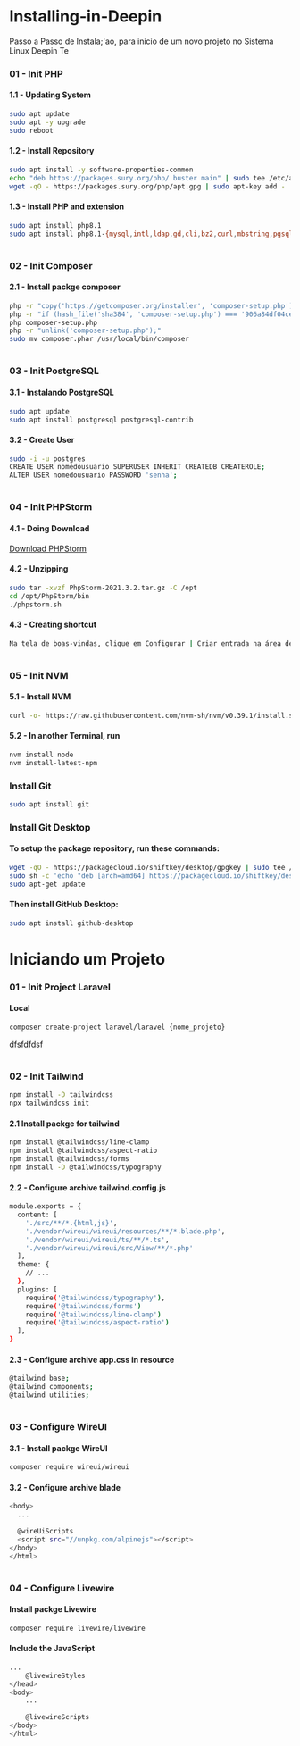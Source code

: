 # Installing-in-Deepin
Passo a Passo de Instala;'ao, para inicio de um novo projeto no Sistema Linux Deepin
Te
### 01 - Init PHP
#### 1.1 - Updating System
```sh
sudo apt update
sudo apt -y upgrade
sudo reboot
```
#### 1.2 - Install Repository 
```sh
sudo apt install -y software-properties-common
echo "deb https://packages.sury.org/php/ buster main" | sudo tee /etc/apt/sources.list.d/sury-php.list
wget -qO - https://packages.sury.org/php/apt.gpg | sudo apt-key add -
```
#### 1.3 - Install PHP and extension
```sh
sudo apt install php8.1
sudo apt install php8.1-{mysql,intl,ldap,gd,cli,bz2,curl,mbstring,pgsql,opcache,soap,cgi,xml}
```
#
### 02 - Init Composer
#### 2.1 - Install packge composer
```sh
php -r "copy('https://getcomposer.org/installer', 'composer-setup.php');"
php -r "if (hash_file('sha384', 'composer-setup.php') === '906a84df04cea2aa72f40b5f787e49f22d4c2f19492ac310e8cba5b96ac8b64115ac402c8cd292b8a03482574915d1a8') { echo 'Installer verified'; }else { echo 'Installer corrupt'; unlink('composer-setup.php'); } echo PHP_EOL;"
php composer-setup.php
php -r "unlink('composer-setup.php');"
sudo mv composer.phar /usr/local/bin/composer
```
#
### 03 - Init PostgreSQL
#### 3.1 - Instalando PostgreSQL
```sh
sudo apt update
sudo apt install postgresql postgresql-contrib
```
#### 3.2 - Create User
```sh
sudo -i -u postgres
CREATE USER nomedousuario SUPERUSER INHERIT CREATEDB CREATEROLE; 
ALTER USER nomedousuario PASSWORD 'senha';
```
#
### 04 - Init PHPStorm
#### 4.1 - Doing Download
<a href="https://download.jetbrains.com/webide/PhpStorm-2021.3.2.tar.gz?_gl=1*1t4ryre*_ga*MTMwMTA3OTIzMy4xNjQzNjYwNzQy*_ga_V0XZL7QHEB*MTY0MzY2MDc0MS4xLjEuMTY0MzY2MDc2OC4w&_ga=2.90021019.165695
8173.1643660742-1301079233.1643660742" target="_blank">Download PHPStorm</a>
#### 4.2 - Unzipping
```sh
sudo tar -xvzf PhpStorm-2021.3.2.tar.gz -C /opt
cd /opt/PhpStorm/bin 
./phpstorm.sh
```
#### 4.3 - Creating shortcut
```sh
Na tela de boas-vindas, clique em Configurar | Criar entrada na área de trabalho
```
#
### 05 - Init NVM
#### 5.1 - Install NVM
```sh
curl -o- https://raw.githubusercontent.com/nvm-sh/nvm/v0.39.1/install.sh | bash
```
#### 5.2 - In another Terminal, run
```sh
nvm install node
nvm install-latest-npm
```
### Install Git
```sh
sudo apt install git
```
### Install Git Desktop
#### To setup the package repository, run these commands:
```sh
wget -qO - https://packagecloud.io/shiftkey/desktop/gpgkey | sudo tee /etc/apt/trusted.gpg.d/shiftkey-desktop.asc > /dev/null
sudo sh -c 'echo "deb [arch=amd64] https://packagecloud.io/shiftkey/desktop/any/ any main" > /etc/apt/sources.list.d/packagecloud-shiftkey-desktop.list'
sudo apt-get update
```
#### Then install GitHub Desktop:
```sh
sudo apt install github-desktop
```
# Iniciando um Projeto
### 01 - Init Project Laravel
#### Local
```sh
composer create-project laravel/laravel {nome_projeto}
```
dfsfdfdsf
#
### 02 - Init Tailwind
```sh
npm install -D tailwindcss
npx tailwindcss init
```
#### 2.1 Install packge for tailwind
```sh
npm install @tailwindcss/line-clamp
npm install @tailwindcss/aspect-ratio
npm install @tailwindcss/forms
npm install -D @tailwindcss/typography
```
#### 2.2 - Configure archive tailwind.config.js
```sh
module.exports = {
  content: [
    './src/**/*.{html,js}',
    './vendor/wireui/wireui/resources/**/*.blade.php',
    './vendor/wireui/wireui/ts/**/*.ts',
    './vendor/wireui/wireui/src/View/**/*.php'
  ],
  theme: {
    // ...
  },
  plugins: [
    require('@tailwindcss/typography'),
    require('@tailwindcss/forms')
    require('@tailwindcss/line-clamp')
    require('@tailwindcss/aspect-ratio')
  ],
}
```
#### 2.3 - Configure archive app.css in resource
```sh
@tailwind base;
@tailwind components;
@tailwind utilities;
```
#
### 03 - Configure WireUI
#### 3.1 - Install packge WireUI
```sh
composer require wireui/wireui
```
#### 3.2 - Configure archive blade
```sh
<body>
  ...
  
  @wireUiScripts
  <script src="//unpkg.com/alpinejs"></script>
</body>
</html>
```
#
### 04 - Configure Livewire
#### Install packge Livewire
```sh
composer require livewire/livewire
```
#### Include the JavaScript
```sh
...
    @livewireStyles
</head>
<body>
    ...
 
    @livewireScripts
</body>
</html>
```
